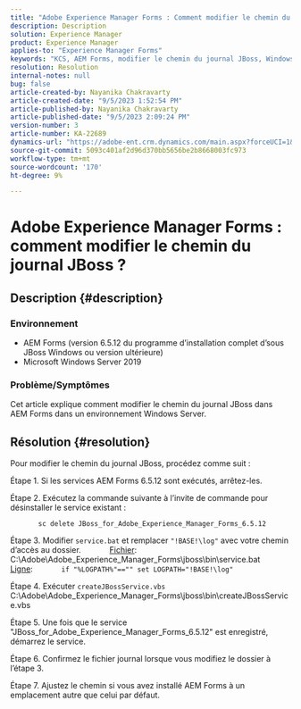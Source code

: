 ```yaml
---
title: "Adobe Experience Manager Forms : Comment modifier le chemin du journal JBoss ?"
description: Description
solution: Experience Manager
product: Experience Manager
applies-to: "Experience Manager Forms"
keywords: "KCS, AEM Forms, modifier le chemin du journal JBoss, Windows Server"
resolution: Resolution
internal-notes: null
bug: false
article-created-by: Nayanika Chakravarty
article-created-date: "9/5/2023 1:52:54 PM"
article-published-by: Nayanika Chakravarty
article-published-date: "9/5/2023 2:09:24 PM"
version-number: 3
article-number: KA-22689
dynamics-url: "https://adobe-ent.crm.dynamics.com/main.aspx?forceUCI=1&pagetype=entityrecord&etn=knowledgearticle&id=433d107d-f34b-ee11-be6e-6045bd006c82"
source-git-commit: 5093c401af2d96d370bb5656be2b8668003fc973
workflow-type: tm+mt
source-wordcount: '170'
ht-degree: 9%

---
```


# Adobe Experience Manager Forms : comment modifier le chemin du journal JBoss ?

## Description {#description}


### Environnement

- AEM Forms (version 6.5.12 du programme d’installation complet d’sous JBoss Windows ou version ultérieure)
- Microsoft Windows Server 2019


### Problème/Symptômes

Cet article explique comment modifier le chemin du journal JBoss dans AEM Forms dans un environnement Windows Server.


## Résolution {#resolution}


Pour modifier le chemin du journal JBoss, procédez comme suit :

Étape 1. Si les services AEM Forms 6.5.12 sont exécutés, arrêtez-les.

Étape 2. Exécutez la commande suivante à l’invite de commande pour désinstaller le service existant :

`       sc delete JBoss_for_Adobe_Experience_Manager_Forms_6.5.12`

Étape 3. Modifier `service.bat` et remplacer `"!BASE!\log"` avec votre chemin d’accès au dossier.
            <u>Fichier</u>: C:\Adobe\Adobe_Experience_Manager_Forms\jboss\bin\service.bat
            <u>Ligne</u>:
            `if "%LOGPATH%"=="" set LOGPATH="!BASE!\log"`

Étape 4. Exécuter `createJBossService.vbs`
            C:\Adobe\Adobe_Experience_Manager_Forms\jboss\bin\createJBossService.vbs

Étape 5. Une fois que le service &quot;JBoss_for_Adobe_Experience_Manager_Forms_6.5.12&quot; est enregistré, démarrez le service.

Étape 6. Confirmez le fichier journal lorsque vous modifiez le dossier à l’étape 3.

Étape 7. Ajustez le chemin si vous avez installé AEM Forms à un emplacement autre que celui par défaut.

